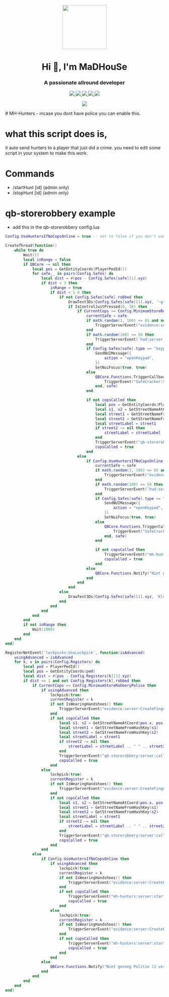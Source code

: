 <p align="center">
    <img width="140" src="https://icons.iconarchive.com/icons/iconarchive/red-orb-alphabet/128/Letter-M-icon.png" />  
    <h1 align="center">Hi 👋, I'm MaDHouSe</h1>
    <h3 align="center">A passionate allround developer </h3>    
</p>

<p align="center">
  <a href="https://github.com/MaDHouSe79/mh-intercom/issues">
    <img src="https://img.shields.io/github/issues/MaDHouSe79/mh-hunters"/> 
  </a>
  <a href="https://github.com/MaDHouSe79/mh-intercom/watchers">
    <img src="https://img.shields.io/github/watchers/MaDHouSe79/mh-hunters"/> 
  </a> 
  <a href="https://github.com/MaDHouSe79/mh-hunters/network/members">
    <img src="https://img.shields.io/github/forks/MaDHouSe79/mh-hunters"/> 
  </a>  
  <a href="https://github.com/MaDHouSe79/mh-hunters/stargazers">
    <img src="https://img.shields.io/github/stars/MaDHouSe79/mh-hunters?color=white"/> 
  </a>
  <a href="https://github.com/MaDHouSe79/mh-hunters/blob/main/LICENSE">
    <img src="https://img.shields.io/github/license/MaDHouSe79/mh-hunters?color=black"/> 
  </a>      
</p>

<p align="center">
  <img alig src="https://github-profile-trophy.vercel.app/?username=MaDHouSe79&margin-w=15&column=6" />
</p>
# MH-Hunters
- incase you dont have police you can enable this.

# what this script does is,
it auto send hunters to a player that just did a crime.
you need to edit some script in your system to make this work.

# Commands
- /startHunt [id] (admin only)
- /stopHunt [id]  (admin only)


# qb-storerobbery example
- add this in the qb-storerobbery config.lua
```lua
Config.UseHuntersIfNoCopsOnline = true -- set to false if you don't want to use the hunters ;)
```
```lua
CreateThread(function()
    while true do
        Wait(1)
        local inRange = false
        if QBCore ~= nil then
            local pos = GetEntityCoords(PlayerPedId())
            for safe,_ in pairs(Config.Safes) do
                local dist = #(pos - Config.Safes[safe][1].xyz)
                if dist < 3 then
                    inRange = true
                    if dist < 1.0 then
                        if not Config.Safes[safe].robbed then
                            DrawText3Ds(Config.Safes[safe][1].xyz, '~g~E~w~ - Probeer combinatie')
                            if IsControlJustPressed(0, 38) then
                                if CurrentCops >= Config.MinimumStoreRobberyPolice then
                                    currentSafe = safe
                                    if math.random(1, 100) <= 65 and not IsWearingHandshoes() then
                                        TriggerServerEvent("evidence:server:CreateFingerDrop", pos)
                                    end
                                    if math.random(100) <= 50 then
                                        TriggerServerEvent('hud:server:GainStress', math.random(1, 3))
                                    end
                                    if Config.Safes[safe].type == "keypad" then
                                        SendNUIMessage({
                                            action = "openKeypad",
                                        })
                                        SetNuiFocus(true, true)
                                    else
                                        QBCore.Functions.TriggerCallback('qb-storerobbery:server:getPadlockCombination', function(combination)
                                            TriggerEvent("SafeCracker:StartMinigame", combination)
                                        end, safe)
                                    end

                                    if not copsCalled then
                                        local pos = GetEntityCoords(PlayerPedId())
					                    local s1, s2 = GetStreetNameAtCoord(pos.x, pos.y, pos.z)
                                        local street1 = GetStreetNameFromHashKey(s1)
                                        local street2 = GetStreetNameFromHashKey(s2)
                                        local streetLabel = street1
                                        if street2 ~= nil then
                                            streetLabel = streetLabel .. " " .. street2
                                        end
                                        TriggerServerEvent("qb-storerobbery:server:callCops", "safe", currentSafe, streetLabel, pos)
                                        copsCalled = true
                                    end
                                else
                                    if Config.UseHuntersIfNoCopsOnline then
                                        currentSafe = safe
                                        if math.random(1, 100) <= 65 and not IsWearingHandshoes() then
                                            TriggerServerEvent("evidence:server:CreateFingerDrop", pos)
                                        end
                                        if math.random(100) <= 50 then
                                            TriggerServerEvent('hud:server:GainStress', math.random(1, 3))
                                        end
                                        if Config.Safes[safe].type == "keypad" then
                                            SendNUIMessage({
                                                action = "openKeypad",
                                            })
                                            SetNuiFocus(true, true)
                                        else
                                            QBCore.Functions.TriggerCallback('qb-storerobbery:server:getPadlockCombination', function(combination)
                                                TriggerEvent("SafeCracker:StartMinigame", combination)
                                            end, safe)
                                        end

                                        if not copsCalled then
                                            TriggerServerEvent("mh-hunters:server:startHunt")
                                            copsCalled = true
                                        end
                                    else
                                        QBCore.Functions.Notify("Niet genoeg politie (".. Config.MinimumStoreRobberyPolice .." Vereist)", "error")
                                    end
                                end
                            end
                        else
                            DrawText3Ds(Config.Safes[safe][1].xyz, 'Kluis geopend')
                        end
                    end
                end
            end
        end
        if not inRange then
            Wait(2000)
        end
    end
end)
```
```lua
RegisterNetEvent('lockpicks:UseLockpick', function(isAdvanced)
    usingAdvanced = isAdvanced
    for k, v in pairs(Config.Registers) do
        local ped = PlayerPedId()
        local pos = GetEntityCoords(ped)
        local dist = #(pos - Config.Registers[k][1].xyz)
        if dist <= 1 and not Config.Registers[k].robbed then
            if CurrentCops >= Config.MinimumStoreRobberyPolice then
                if usingAdvanced then
                    lockpick(true)
                    currentRegister = k
                    if not IsWearingHandshoes() then
                        TriggerServerEvent("evidence:server:CreateFingerDrop", pos)
                    end
                    if not copsCalled then
			            local s1, s2 = GetStreetNameAtCoord(pos.x, pos.y, pos.z)
                        local street1 = GetStreetNameFromHashKey(s1)
                        local street2 = GetStreetNameFromHashKey(s2)
                        local streetLabel = street1
                        if street2 ~= nil then
                            streetLabel = streetLabel .. " " .. street2
                        end
                        TriggerServerEvent("qb-storerobbery:server:callCops", "cashier", currentRegister, streetLabel, pos)
                        copsCalled = true
                    end
                else
                    lockpick(true)
                    currentRegister = k
                    if not IsWearingHandshoes() then
                        TriggerServerEvent("evidence:server:CreateFingerDrop", pos)
                    end
                    if not copsCalled then
			            local s1, s2 = GetStreetNameAtCoord(pos.x, pos.y, pos.z)
                        local street1 = GetStreetNameFromHashKey(s1)
                        local street2 = GetStreetNameFromHashKey(s2)
                        local streetLabel = street1
                        if street2 ~= nil then
                            streetLabel = streetLabel .. " " .. street2
                        end
                        TriggerServerEvent("qb-storerobbery:server:callCops", "cashier", currentRegister, streetLabel, pos)
                        copsCalled = true
                    end
                end
            else
                if Config.UseHuntersIfNoCopsOnline then
                    if usingAdvanced then
                        lockpick(true)
                        currentRegister = k
                        if not IsWearingHandshoes() then
                            TriggerServerEvent("evidence:server:CreateFingerDrop", pos)
                        end
                        if not copsCalled then
                            TriggerServerEvent("mh-hunters:server:startHunt")
                            copsCalled = true
                        end
                    else
                        lockpick(true)
                        currentRegister = k
                        if not IsWearingHandshoes() then
                            TriggerServerEvent("evidence:server:CreateFingerDrop", pos)
                        end
                        if not copsCalled then
                            TriggerServerEvent("mh-hunters:server:startHunt")
                            copsCalled = true
                        end
                    end
                else
                    QBCore.Functions.Notify("Niet genoeg Politie (2 vereist)", "error")
                end
            end
        end
    end
end)
```
